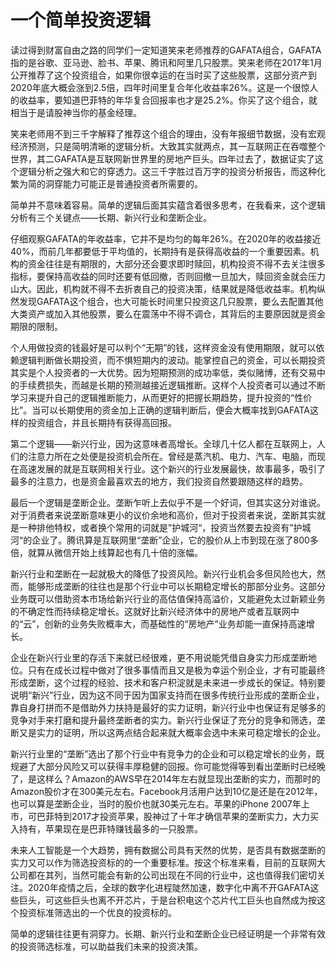 

# 一个简单投资逻辑

读过得到财富自由之路的同学们一定知道笑来老师推荐的GAFATA组合，GAFATA指的是谷歌、亚马逊、脸书、苹果、腾讯和阿里几只股票。笑来老师在2017年1月公开推荐了这个投资组合，如果你很幸运的在当时买了这些股票，这部分资产到2020年底大概会涨到2.5倍，四年时间里复合年化收益率26%。这是一个很惊人的收益率，要知道巴菲特的年华复合回报率也才是25.2%。你买了这个组合，就相当于是请股神当你的基金经理。

笑来老师用不到三千字解释了推荐这个组合的理由，没有年报细节数据，没有宏观经济预测，只是简明清晰的逻辑分析。大致其实就两点，其一互联网正在吞噬整个世界，其二GAFATA是互联网新世界里的房地产巨头。四年过去了，数据证实了这个逻辑分析之强大和它的穿透力。这三千字胜过百万字的投资分析报告，而这种化繁为简的洞穿能力可能正是普通投资者所需要的。 

简单并不意味着容易。简单的逻辑后面其实蕴含着很多思考，在我看来，这个逻辑分析有三个关键点——长期、新兴行业和垄断企业。

仔细观察GAFATA的年收益率，它并不是均匀的每年26%。在2020年的收益接近40%，而前几年都要低于平均值的，长期持有是获得高收益的一个重要因素。机构的资金往往是有期限的，大部分还会要求即时赎回，机构投资不得不去关注很多指标，要保持高收益的同时还要有低回撤，否则回撤一旦加大，赎回资金就会压力山大。因此，机构就不得不去折衷自己的投资决策，结果就是降低收益率。机构纵然发现GAFATA这个组合，也大可能长时间里只投资这几只股票，要么去配置其他大类资产或加入其他股票，要么在震荡中不得不调仓，其背后的主要原因就是资金期限的限制。

个人用做投资的钱最好是可以判个“无期”的钱，这样资金没有使用期限，就可以依赖逻辑判断做长期投资，而不惧短期内的波动。能掌控自己的资金，可以长期投资其实是个人投资者的一大优势。因为短期预测的成功率低，类似赌博，还有交易中的手续费损失，而越是长期的预测越接近逻辑推断。这样个人投资者可以通过不断学习来提升自己的逻辑推断能力，从而更好的把握长期趋势，提升投资的“性价比”。当可以长期使用的资金加上正确的逻辑判断后，便会大概率找到GAFATA这样的投资组合，并且长期持有获得高回报。

第二个逻辑——新兴行业，因为这意味者高增长。全球几十亿人都在互联网上，人们的注意力所在之处便是投资机会所在。曾经是蒸汽机、电力、汽车、电脑，而现在高速发展的就是互联网相关行业。这个新兴的行业发展最快，故事最多，吸引了最多的注意力，也是资金最喜欢去的地方，我们投资自然要跟随这样的趋势。

最后一个逻辑是垄断企业。垄断乍听上去似乎不是一个好词，但其实这分对谁说。对于消费者来说垄断意味更小的议价余地和高价，但对于投资者来说，垄断其实就是一种排他特权，或者换个常用的词就是”护城河“，投资当然要去投资有”护城河“的企业了。腾讯算是互联网里“垄断”企业，它的股价从上市到现在涨了800多倍，就算从微信开始上线算起也有几十倍的涨幅。

新兴行业和垄断在一起就极大的降低了投资风险。新兴行业机会多但风险也大，然而，能够形成垄断的往往也是那个行业中可以长期稳定增长的那部分业务。这部分业务既可以借助资本市场给新兴行业的高估值保持高溢价，又能避免太过新颖业务的不确定性而持续稳定增长。这就好比新兴经济体中的房地产或者互联网中的“云”，创新的业务失败概率大，而基础性的“房地产”业务却能一直保持高速增长。

企业在新兴行业里的存活下来就已经很难，更不用说能凭借自身实力形成垄断地位。只有在成长过程中做对了很多事情而且又是极为幸运个别企业，才有可能最终形成垄断，这个过程的经验、技术和客户积淀就是未来进一步成长的保证。特别要说明“新兴”行业，因为这不同于因为国家支持而在很多传统行业形成的垄断企业，靠自身打拼而不是借助外力扶持是最好的实力证明，新兴行业中也保证有足够多的竞争对手来打磨和提升最终垄断者的实力。新兴行业保证了充分的竞争和筛选，垄断又是实力的证明，所以这两点结合起来就大概率会选中未来可稳定增长的企业。

新兴行业里的“垄断”选出了那个行业中有竞争力的企业和可以稳定增长的业务，既规避了大部分风险又可以获得丰厚稳健的回报。你可能觉得等到看出垄断时已经晚了，是这样么？Amazon的AWS早在2014年左右就显现出垄断的实力，而那时的Amazon股价才在300美元左右。Facebook月活用户达到10亿是还是在2012年，也可以算是垄断企业，当时的股价也就30美元左右。苹果的iPhone 2007年上市，可巴菲特到2017才投资苹果，股神过了十年才确信苹果的垄断实力，大力买入持有，苹果现在是巴菲特赚钱最多的一只股票。

未来人工智能是一个大趋势，拥有数据公司具有天然的优势，是否具有数据垄断的实力又可以作为筛选投资标的的一个重要标准。按这个标准来看，目前的互联网大公司都在其列，当然可能会有新的公司出现在不同的行业中，这也值得我们密切关注。2020年疫情之后，全球的数字化进程陡然加速，数字化中离不开GAFATA这些巨头，可这些巨头也离不开芯片，于是台积电这个芯片代工巨头也自然成为按这个投资标准筛选出的一个优良的投资标的。

简单的逻辑往往更有洞穿力。长期、新兴行业和垄断企业已经证明是一个非常有效的投资筛选标准，可以助益我们未来的投资决策。
